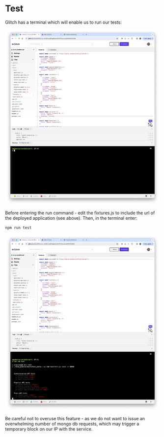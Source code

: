 # Test

Glitch has a terminal which will enable us to run our tests:

![](img/13.png)

Before entering the run command - edit the fixtures.js to include the url of the deployed application (see above). Then, in the terminal enter:

~~~bash
npm run test
~~~

![](img/14.png)

Be careful not to overuse this feature - as we do not want to issue an overwhelming number of mongo db requests, which may trigger a temporary block on our IP with the service.
